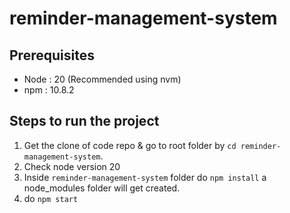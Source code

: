 # reminder-management-system

## Prerequisites

- Node : 20  (Recommended using nvm)
- npm : 10.8.2

## Steps to run the project

1. Get the clone of code repo & go to root folder by `cd reminder-management-system`.
2. Check node version 20
2. Inside `reminder-management-system` folder do `npm install`
    a node_modules folder will get created.
3. do `npm start`
